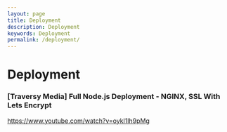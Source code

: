 ```yaml
---
layout: page
title: Deployment
description: Deployment
keywords: Deployment
permalink: /deployment/
---
```


# Deployment

### [Traversy Media] Full Node.js Deployment - NGINX, SSL With Lets Encrypt

https://www.youtube.com/watch?v=oykl1Ih9pMg
